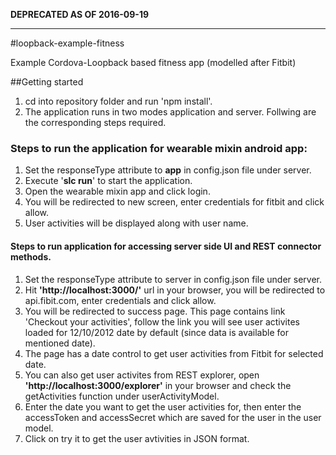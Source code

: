 **DEPRECATED AS OF 2016-09-19**

---

#loopback-example-fitness

Example Cordova-Loopback based fitness app (modelled after Fitbit)

##Getting started

1. cd into repository folder and run 'npm install'.
2. The application runs in two modes application and server. Follwing are the corresponding steps required. 

### Steps to run the application for wearable mixin android app:
1. Set the responseType attribute to **app** in config.json file under server. 
2. Execute '**slc run**' to start the application.
3. Open the wearable  mixin app and click login.
4. You will be redirected to new screen, enter credentials for fitbit and click allow.
5. User activities will be displayed along with user name. 

#### Steps to run application for accessing server side UI and REST connector methods. 
1. Set the responseType attribute to server in config.json file under server.
2. Hit **'http://localhost:3000/'** url in your browser, you will be redirected to api.fibit.com, enter credentials and click allow.
3. You will be redirected to success page. This page contains link 'Checkout your activities', follow the link you will see user activites loaded for 12/10/2012 date by default (since data is available for mentioned date).
4. The page has a date control to get user activities from Fitbit for selected date.
5. You can also get user activites from REST explorer, open **'http://localhost:3000/explorer'** in your browser and check the getActivities function under userActivityModel. 
5. Enter the date you want to get the user activities for, then enter the accessToken and accessSecret which are saved for the user in the user model.
6. Click on try it to get the user avtivities in JSON format.  

